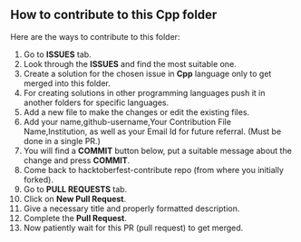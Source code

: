 ## How to contribute to this Cpp folder
Here are the ways to contribute to this folder:

1) Go to **ISSUES** tab.
2) Look through the **ISSUES** and find the most suitable one.
3) Create a solution for the chosen issue in **Cpp** language only to get merged into this folder. 
4) For creating solutions in other programming languages push it in another folders for specific languages.
5) Add a new file to make the changes or edit the existing files.
6) Add your name,github-username,Your Contribution File Name,Institution, as well as your Email Id for future referral. (Must be done in a single PR.)
7) You will find a **COMMIT** button below, put a suitable message about the change and press **COMMIT**.
8) Come back to hacktoberfest-contribute repo (from where you initially forked).
9) Go to **PULL REQUESTS** tab.
10) Click on **New Pull Request**.
11) Give a necessary title and properly formatted description.
12) Complete the **Pull Request**.
13) Now patiently wait for this PR (pull request) to get merged.
